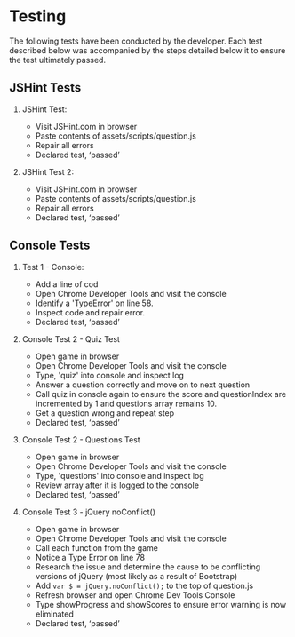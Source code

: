 # Testing

The following tests have been conducted by the developer. Each test described below was accompanied by the steps detailed below it to ensure the test ultimately passed.

## JSHint Tests

1. JSHint Test:
    * Visit JSHint.com in browser
    * Paste contents of assets/scripts/question.js
    * Repair all errors
    * Declared test, ‘passed’

2. JSHint Test 2:
    * Visit JSHint.com in browser
    * Paste contents of assets/scripts/question.js
    * Repair all errors
    * Declared test, ‘passed’

## Console Tests

1. Test 1 - Console:
    * Add a line of cod
    * Open Chrome Developer Tools and visit the console
    * Identify a 'TypeError' on line 58.
    * Inspect code and repair error.
    * Declared test, ‘passed’

2. Console Test 2 - Quiz Test
    * Open game in browser
    * Open Chrome Developer Tools and visit the console
    * Type, 'quiz' into console and inspect log
    * Answer a question correctly and move on to next question
    * Call quiz in console again to ensure the score and questionIndex are incremented by 1 and questions array remains 10.
    * Get a question wrong and repeat step
    * Declared test, ‘passed’

3. Console Test 2 - Questions Test
    * Open game in browser
    * Open Chrome Developer Tools and visit the console
    * Type, 'questions' into console and inspect log
    * Review array after it is logged to the console
    * Declared test, ‘passed’

4. Console Test 3 - jQuery noConflict()
    * Open game in browser
    * Open Chrome Developer Tools and visit the console
    * Call each function from the game
    * Notice a Type Error on line 78
    * Research the issue and determine the cause to be conflicting versions of jQuery (most likely as a result of Bootstrap)
    * Add `var $ = jQuery.noConflict();` to the top of question.js
    * Refresh browser and open Chrome Dev Tools Console
    * Type showProgress and showScores to ensure error warning is now eliminated
    * Declared test, ‘passed’
